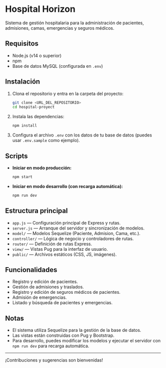 # Hospital Horizon

Sistema de gestión hospitalaria para la administración de pacientes, admisiones, camas, emergencias y seguros médicos.

## Requisitos

- Node.js (v14 o superior)
- npm
- Base de datos MySQL (configurada en `.env`)

## Instalación

1. Clona el repositorio y entra en la carpeta del proyecto:

   ```sh
   git clone <URL_DEL_REPOSITORIO>
   cd hospital-proyect
   ```

2. Instala las dependencias:

   ```sh
   npm install
   ```

3. Configura el archivo `.env` con los datos de tu base de datos (puedes usar `.env.sample` como ejemplo).

## Scripts

- **Iniciar en modo producción:**

  ```sh
  npm start
  ```

- **Iniciar en modo desarrollo (con recarga automática):**

  ```sh
  npm run dev
  ```

## Estructura principal

- `app.js` — Configuración principal de Express y rutas.
- `server.js` — Arranque del servidor y sincronización de modelos.
- `model/` — Modelos Sequelize (Paciente, Admision, Cama, etc.).
- `controller/` — Lógica de negocio y controladores de rutas.
- `router/` — Definición de rutas Express.
- `view/` — Vistas Pug para la interfaz de usuario.
- `public/` — Archivos estáticos (CSS, JS, imágenes).

## Funcionalidades

- Registro y edición de pacientes.
- Gestión de admisiones y traslados.
- Registro y edición de seguros médicos de pacientes.
- Admisión de emergencias.
- Listado y búsqueda de pacientes y emergencias.

## Notas

- El sistema utiliza Sequelize para la gestión de la base de datos.
- Las vistas están construidas con Pug y Bootstrap.
- Para desarrollo, puedes modificar los modelos y ejecutar el servidor con `npm run dev` para recarga automática.

---

¡Contribuciones y sugerencias son bienvenidas!